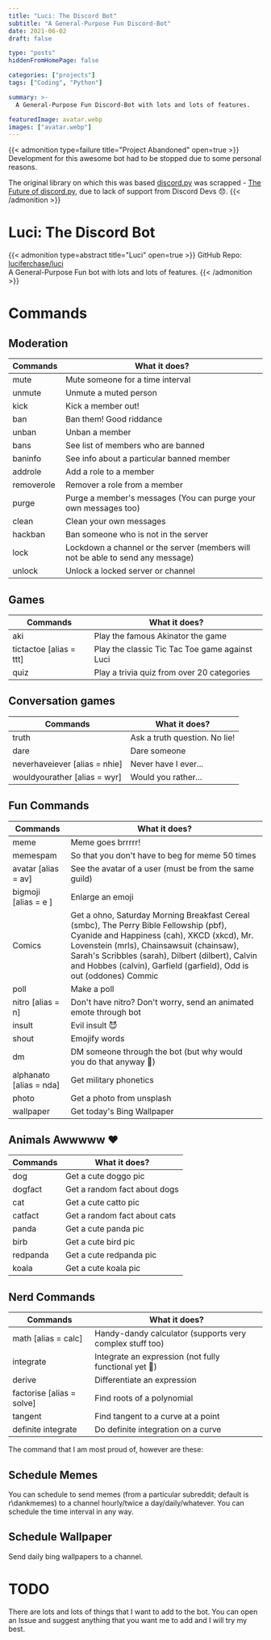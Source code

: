 ```yaml
---
title: "Luci: The Discord Bot"
subtitle: "A General-Purpose Fun Discord-Bot"
date: 2021-06-02
draft: false

type: "posts"
hiddenFromHomePage: false

categories: ["projects"]
tags: ["Coding", "Python"]

summary: >-
  A General-Purpose Fun Discord-Bot with lots and lots of features.

featuredImage: avatar.webp
images: ["avatar.webp"]
---
```


{{< admonition type=failure title="Project Abandoned" open=true >}}
Development for this awesome bot had to be stopped due to some personal reasons.

The original library on which this was based [discord.py](https://github.com/Rapptz/discord.py) was scrapped - [The Future of discord.py](https://gist.github.com/Rapptz/4a2f62751b9600a31a0d3c78100287f1), due to lack of support from Discord Devs 😞.
{{< /admonition >}}

# Luci: The Discord Bot

{{< admonition type=abstract title="Luci" open=true >}}
GitHub Repo: [luciferchase/luci](https://github.com/luciferchase/luci)\
A General-Purpose Fun bot with lots and lots of features.
{{< /admonition >}}

# Commands

## Moderation

| Commands                  | What it does?                                             |
| ---------                 | ---------------------------------                         |
| mute                      | Mute someone for a time interval                          |
| unmute                    | Unmute a muted person                                     |
| kick                      | Kick a member out!                                        |
| ban                       | Ban them! Good riddance                                   |
| unban                     | Unban a member                                            |
| bans                      | See list of members who are banned                        |
| baninfo                   | See info about a particular banned member                 |
| addrole                   | Add a role to a member                                    |
| removerole                | Remover a role from a member                              |
| purge             | Purge a member's messages (You can purge your own messages too)   |
| clean                     | Clean your own messages                                   |
| hackban                   | Ban someone who is not in the server                      |
| lock | Lockdown a channel or the server (members will not be able to send any message) |
| unlock                    | Unlock a locked server or channel                         |

## Games

| Commands                  | What it does?                                             |
| ---------                 | ---------------------------------                         |
| aki                       | Play the famous Akinator the game                         |
| tictactoe [alias = ttt]   | Play the classic Tic Tac Toe game against Luci            |
| quiz                      | Play a trivia quiz from over 20 categories                |

## Conversation games

| Commands                  | What it does?                                             |
| ---------                 | ---------------------------------                         |
| truth                     | Ask a truth question. No lie!                             |
| dare                      | Dare someone                                              |
| neverhaveiever [alias = nhie] | Never have I ever...                                  |
| wouldyourather [alias = wyr]  | Would you rather...                                   |

## Fun Commands

| Commands                  | What it does?                                             |
| ---------                 | ---------------------------------                         |
| meme                      | Meme goes brrrrr!                                         |
| memespam                  | So that you don't have to beg for meme 50 times           |
| avatar    [alias = av]    | See the avatar of a user (must be from the same guild)    |
| bigmoji   [alias = e ]    | Enlarge an emoji                                          |
| Comics                    | Get a ohno, Saturday Morning Breakfast Cereal (smbc), The Perry Bible Fellowship (pbf), Cyanide and Happiness (cah), XKCD (xkcd), Mr. Lovenstein (mrls), Chainsawsuit (chainsaw), Sarah's Scribbles (sarah), Dilbert (dilbert), Calvin and Hobbes (calvin), Garfield (garfield), Odd is out (oddones) Commic |
| poll                      | Make a poll                                               |
| nitro [alias = n] | Don't have nitro? Don't worry, send an animated emote through bot |
| insult                    | Evil insult 😈                                            |
| shout                     | Emojify words                                             |
| dm                        | DM someone through the bot (but why would you do that anyway 🤔) |
| alphanato [alias = nda]   | Get military phonetics                                    |
| photo                     | Get a photo from unsplash                                 |
| wallpaper                 | Get today's Bing Wallpaper                                |

## Animals Awwwww :heart:

| Commands                  | What it does?                                             |
| ---------                 | ---------------------------------                         |
| dog                       | Get a cute doggo pic                                      |
| dogfact                   | Get a random fact about dogs                              |
| cat                       | Get a cute catto pic                                      |
| catfact                   | Get a random fact about cats                              |
| panda                     | Get a cute panda pic                                      |
| birb                      | Get a cute bird pic                                       |
| redpanda                  | Get a cute redpanda pic                                   |
| koala                     | Get a cute koala pic                                      |

## Nerd Commands

| Commands                  | What it does?                                             |
| ---------                 | ---------------------------------                         |
| math [alias = calc]       | Handy-dandy calculator (supports very complex stuff too)  |
| integrate                 | Integrate an expression (not fully functional yet 😬)     |
| derive                    | Differentiate an expression                               |
| factorise [alias = solve] | Find roots of a polynomial                                |
| tangent                   | Find tangent to a curve at a point                        |
| definite integrate        | Do definite integration on a curve                        |

The command that I am most proud of, however are these:

## Schedule Memes

You can schedule to send memes (from a particular subreddit; default is r\dankmemes) to a channel hourly/twice a day/daily/whatever. You can schedule the time interval in any way.

## Schedule Wallpaper

Send daily bing wallpapers to a channel.

# TODO

There are lots and lots of things that I want to add to the bot. You can open an Issue and suggest anything that you want me to add and I will try my best.
